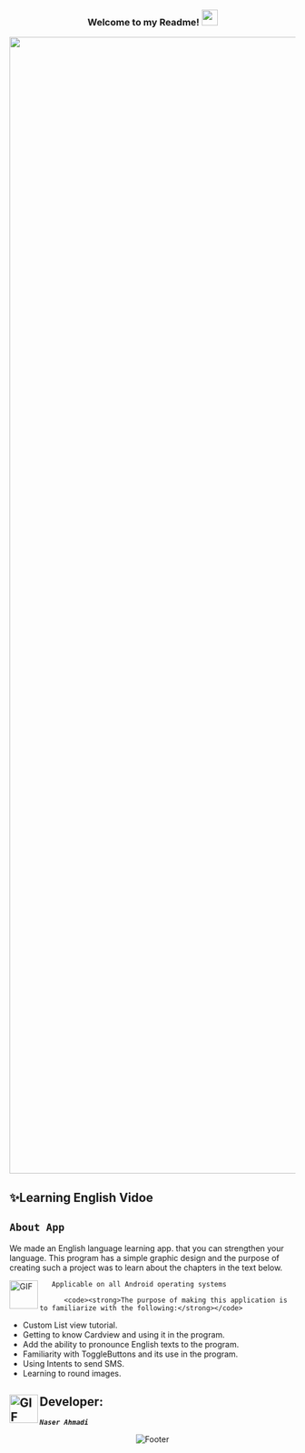  <h3 align="center">
  Welcome to my Readme!
  <img src="https://media.giphy.com/media/hvRJCLFzcasrR4ia7z/giphy.gif" width="28">
 </h3>
 
  <img src="https://www.schoolvoice.com/blog/wp-content/uploads/2017/11/Eng.png" width="2000">
  
  ## ✨Learning English Vidoe

  ## <code><strong>About App</strong></code> ##
  <p>
   We made an English language learning app. that you can strengthen your language. 
   This program has a simple graphic design and the purpose of creating such a project was to learn about the chapters in the text below.
  </p>
</h3>
 <img align="left" alt="GIF" height="50px" src="https://www.toptimenet.com/images/setting.gif"/>  
  <ul>
        
       Applicable on all Android operating systems  
  </ul>
    
  
    
          <code><strong>The purpose of making this application is to familiarize with the following:</strong></code>
<ul>
    <li>
        Custom List view tutorial.
    </li>
    <li>
         Getting to know Cardview and using it in the program.
    </li>
    <li>
         Add the ability to pronounce English texts to the program.
    </li>
    <li>
        Familiarity with ToggleButtons and its use in the program.
    </li>
  <li>
        Using Intents to send SMS.
  </li>
  <li>
       Learning to round images.
  </li>
</ul>

##  <img align="left" alt="GIF" height="50px" src="https://cdn.dribbble.com/users/2131993/screenshots/4948736/thoughtworks-gif_dribbble.gif"/>    Developer:

   <code><em><strong>Naser Ahmadi</strong></em></code>

<div align="center">
  <img src="https://readme-typing-svg.herokuapp.com?font=Dancing+Script&size=30&color=F38F02&center=true&vCenter=true&width=300&height=50&lines=Thanks+for+your+visit!;Have+a+nice+day!;" alt="Footer"></img>
  </div>
